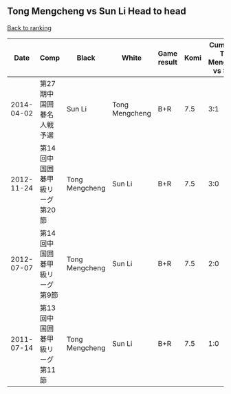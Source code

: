 ## Tong Mengcheng vs Sun Li Head to head

[Back to ranking](../../index.md)




| **Date** | **Comp** | **Black** | **White** | **Game result** | **Komi** | **Cumulative Tong Mengcheng vs Sun Li** | **Tong Mengcheng streak** | **Sun Li streak** | 
| --- | --- | --- | --- | --- | --- | --- | --- | --- |
| 2014-04-02 | 第27期中国囲碁名人戦予選 | Sun Li | Tong Mengcheng | B+R | 7.5 | 3:1 | 0 | 1 | 
| 2012-11-24 | 第14回中国囲碁甲級リーグ第20節 | Tong Mengcheng | Sun Li | B+R | 7.5 | 3:0 | 3 | 0 | 
| 2012-07-07 | 第14回中国囲碁甲級リーグ第9節 | Tong Mengcheng | Sun Li | B+R | 7.5 | 2:0 | 2 | 0 | 
| 2011-07-14 | 第13回中国囲碁甲級リーグ第11節 | Tong Mengcheng | Sun Li | B+R | 7.5 | 1:0 | 1 | 0 |




